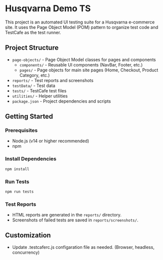 # Husqvarna Demo TS

This project is an automated UI testing suite for a Husqvarna e-commerce site. It uses the Page Object Model (POM) pattern to organize test code and TestCafe as the test runner.

## Project Structure

- `page-objects/` - Page Object Model classes for pages and components
  - `components/` - Reusable UI components (NavBar, Footer, etc.)
  - `pages/` - Page objects for main site pages (Home, Checkout, Product Category, etc.)
- `reports/` - Test reports and screenshots
- `testData/` - Test data
- `tests/` - TestCafe test files
- `utilities/` - Helper utilities
- `package.json` - Project dependencies and scripts

## Getting Started

### Prerequisites

- Node.js (v14 or higher recommended)
- npm

### Install Dependencies

```bash
npm install
```

### Run Tests

```bash
npm run tests
```

### Test Reports

- HTML reports are generated in the `reports/` directory.
- Screenshots of failed tests are saved in `reports/screenshots/`.

## Customization

- Update .testcaferc.js configaration file as needed. (Browser, headless, concurrency)
